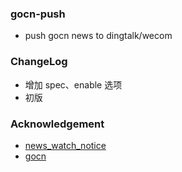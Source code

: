 ### gocn-push

- push gocn news to dingtalk/wecom

### ChangeLog

- 增加 spec、enable 选项
- 初版

### Acknowledgement

- [news_watch_notice](https://github.com/Han-Ya-Jun/news_watch_notice)
- [gocn](https://github.com/georgehao/gocn)
